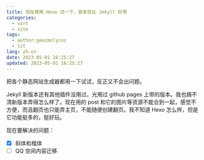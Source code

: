 ```yaml
---
title: 现在使用 Hexo 试一下，我发现比 Jekyll 好用
categories:
  - virt
  - site
tags:
  - author:geezmolycos
  - lit
lang: zh-cn
date: 2023-05-01 16:25:27
updated: 2023-05-01 16:25:27
---
```


把各个静态网站生成器都用一下试试，反正又不会出问题。

Jekyll 新版本还有其他插件没用过，光用过 github pages 上带的版本。我也搞不清新版本弄得怎么样了。现在用的 post 和它的图片等资源不能合到一起，感觉不方便，而且翻页也只能弄主页，不能随便创建翻页。我不知道 Hexo 怎么样，但是它功能挺多的，挺好玩。

现在要解决的问题：

- [x] 斜体和楷体
- [ ] QQ 空间内容迁移
